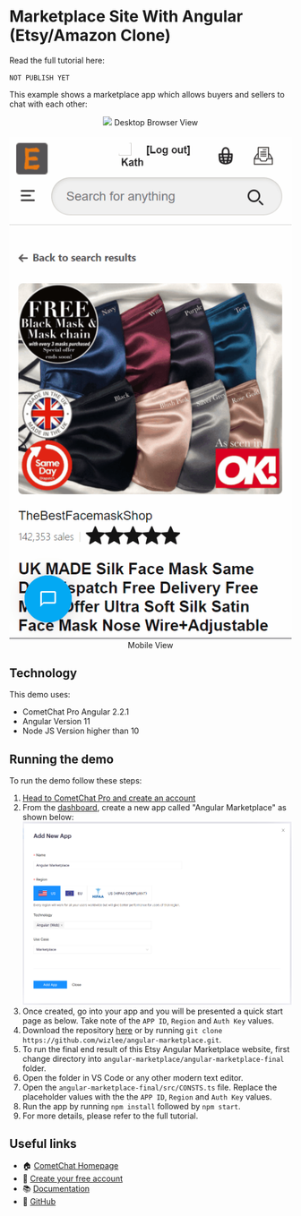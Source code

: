 # Marketplace Site With Angular (Etsy/Amazon Clone)
Read the full tutorial here:

    NOT PUBLISH YET

This example shows a marketplace app which allows buyers and sellers to chat with each other:


<p align="center">
  <img src="screenshots/Browser-FrontPage.gif">
  Desktop Browser View
  <br></br>
  <img src="screenshots/Mobile-GalaxyS5-FrontPage.gif">
  <br>Mobile View
</p>


## Technology
This demo uses:

* CometChat Pro Angular 2.2.1
* Angular Version 11
* Node JS  Version higher than 10


## Running the demo
To run the demo follow these steps:

1. [Head to CometChat Pro and create an account](https://www.cometchat.com/pro?utm_source=github&utm_medium=link&utm_campaign=angular-marketplace)
2. From the [dashboard](https://app.cometchat.com/signup?utm_source=github&utm_medium=link&utm_campaign=angular-marketplace), create a new app called "Angular Marketplace" as shown below:
  ![](screenshots/CometChatPro-CreateApp.png)
3. Once created, go into your app and you will be presented a quick start page as below. Take note of the `APP ID`, `Region` and `Auth Key` values.
4. Download the repository [here](https://github.com/wizlee/angular-marketplace/archive/refs/heads/master.zip) or by running `git clone https://github.com/wizlee/angular-marketplace.git`. 
5. To run the final end result of this Etsy Angular Marketplace website, first change directory into `angular-marketplace/angular-marketplace-final` folder.
6. Open the folder in VS Code or any other modern text editor. 
7. Open the `angular-marketplace-final/src/CONSTS.ts` file. Replace the placeholder values with the the `APP ID`, `Region` and `Auth Key` values.
8. Run the app by running `npm install` followed by `npm start`. 
9. For more details, please refer to the full tutorial.

## Useful links

- 🏠 [CometChat Homepage](https://www.cometchat.com/pro/?utm_source=github&utm_medium=link&utm_campaign=angular-marketplace)
- 🚀 [Create your free account](https://app.cometchat.com/signup/?utm_source=github&utm_medium=link&utm_campaign=angular-marketplace)
- 📚 [Documentation](https://prodocs.cometchat.com/?utm_source=github&utm_medium=link&utm_campaign=angular-marketplace)
- 👾 [GitHub](https://www.github.com/cometchat-pro)
